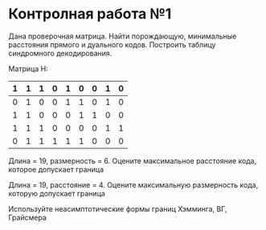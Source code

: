 # Контролная работа №1

Дана проверочная матрица. Найти порождающую, минимальные расстояния прямого и дуального кодов. Построить таблицу синдромного декодирования.

Матрица H:

|  1   |  1   |  1   |  0   |  1   |  0   |  0   |  1   |  0   |
| :--: | :--: | :--: | :--: | :--: | :--: | :--: | :--: | :--: |
|  0   |  1   |  0   |  0   |  1   |  1   |  0   |  1   |  0   |
|  1   |  1   |  0   |  0   |  0   |  1   |  1   |  0   |  0   |
|  1   |  1   |  1   |  0   |  0   |  0   |  0   |  1   |  1   |
|  0   |  1   |  1   |  1   |  1   |  1   |  0   |  0   |  0   |

Длина =  19, размерность = 6. Оцените максимальное расстояние кода, которое допускает граница

Длина =  19, расстояние = 4. Оцените максимальную размерность кода, которую допускает граница 

Используйте неасимптотические формы границ Хэмминга, ВГ, Грайсмера 
